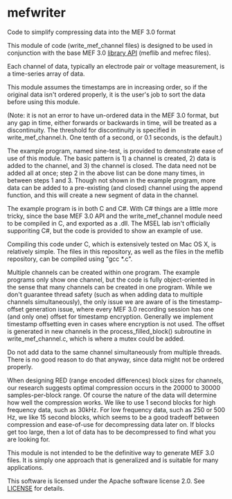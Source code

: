 # mefwriter
Code to simplify compressing data into the MEF 3.0 format

This module of code (write_mef_channel files) is designed to be used in conjunction with the base
MEF 3.0 [library API](https://github.com/msel-source/meflib) (meflib and mefrec files).

Each channel of data, typically an electrode pair or voltage measurement, is a time-series array of data.

This module assumes the timestamps are in increasing order, so if the original data isn't ordered properly,
it is the user's job to sort the data before using this module.

(Note: it is not an error to have un-ordered data in the MEF 3.0 format, but any gap in time, either forwards
or backwards in time, will be treated as a discontinuity.  The threshold for discontinuity is specified
in write_mef_channel.h.  One tenth of a second, or 0.1 seconds, is the default.)

The example program, named sine-test, is provided to demonstrate ease of use of this module.  The basic
pattern is 1) a channel is created, 2) data is added to the channel, and 3) the channel is closed.  The data
need not be added all at once; step 2 in the above list can be done many times, in between steps 1 and 3.  Though 
not shown in the example program, more data can be added to a pre-existing (and closed) channel using 
the append function, and this will create a new segment of data in the channel.

The example program is in both C and C#.  With C# things are a little more tricky, since the base MEF 3.0
API and the write_mef_channel module need to be compiled in C, and exported as a .dll.  The MSEL lab
isn't officially supporiting C#, but the code is provided to show an example of use.

Compiling this code under C, which is extensively tested on Mac OS X, is relatively simple.  The files
in this repository, as well as the files in the meflib repository, can be compiled using "gcc *.c".

Multiple channels can be created within one program.  The example programs only show one channel, but
the code is fully object-oriented in the sense that many channels can be created in one program.  While we don't
guarantee thread safety (such as when adding data to multiple channels simultaneously), the only issue we are 
aware of is the timestamp-offset generation issue, where every MEF 3.0 recording session has one (and only one)
offset for timestamp encryption.  Generally we implement timestamp offsetting even in cases where encryption 
is not used.  The offset is generated in new channels in the process_filled_block() subroutine in 
write_mef_channel.c, which is where a mutex could be added.

Do not add data to the same channel simultaneously from multiple threads.  There is no good reason to do that
anyway, since data might not be ordered properly.

When designing RED (range encoded differences) block sizes for channels, our research suggests optimal 
compression occurs in the 20000 to 30000 samples-per-block range.  Of course the nature of the data
will determine how well the compression works.  We like to use 1 second blocks for high frequency data,
such as 30kHz.  For low frequency data, such as 250 or 500 Hz, we like 15 second blocks, which seems to
be a good tradeoff between compression and ease-of-use for decompressing data later on.  If blocks get
too large, then a lot of data has to be decompressed to find what you are looking for.

This module is not intended to be the definitive way to generate MEF 3.0 files.  It is simply one approach
that is generalized and is suitable for many applications.

This software is licensed under the Apache software license 2.0. See [LICENSE](./LICENSE) for details.
